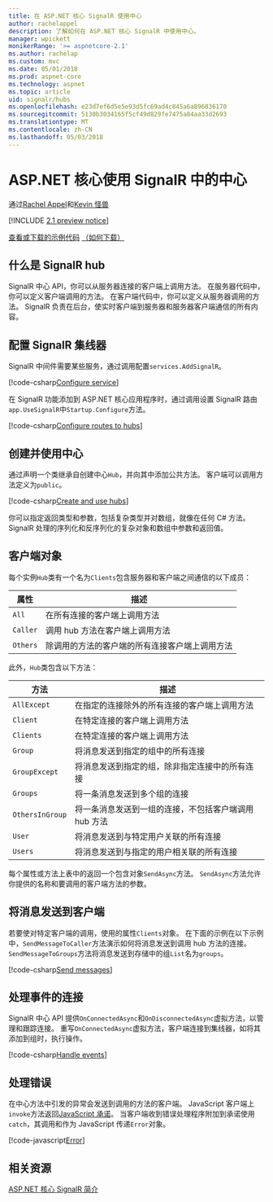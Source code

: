 ```yaml
---
title: 在 ASP.NET 核心 SignalR 使用中心
author: rachelappel
description: 了解如何在 ASP.NET 核心 SignalR 中使用中心。
manager: wpickett
monikerRange: '>= aspnetcore-2.1'
ms.author: rachelap
ms.custom: mvc
ms.date: 05/01/2018
ms.prod: aspnet-core
ms.technology: aspnet
ms.topic: article
uid: signalr/hubs
ms.openlocfilehash: e23d7ef6d5e5e93d5fc69ad4c845a6a896836170
ms.sourcegitcommit: 5130b3034165f5cf49d829fe7475a84aa33d2693
ms.translationtype: MT
ms.contentlocale: zh-CN
ms.lasthandoff: 05/03/2018
---
```

# <a name="use-hubs-in-signalr-for-aspnet-core"></a>ASP.NET 核心使用 SignalR 中的中心

通过[Rachel Appel](https://twitter.com/rachelappel)和[Kevin 怪兽](https://twitter.com/1kevgriff)

[!INCLUDE [2.1 preview notice](~/includes/2.1.md)]

[查看或下载的示例代码](https://github.com/aspnet/Docs/tree/master/aspnetcore/signalr/hubs/sample/ ) [（如何下载）](xref:tutorials/index#how-to-download-a-sample)

## <a name="what-is-a-signalr-hub"></a>什么是 SignalR hub

SignalR 中心 API，你可以从服务器连接的客户端上调用方法。 在服务器代码中，你可以定义客户端调用的方法。 在客户端代码中，你可以定义从服务器调用的方法。 SignalR 负责在后台，使实时客户端到服务器和服务器客户端通信的所有内容。

## <a name="configure-signalr-hubs"></a>配置 SignalR 集线器

SignalR 中间件需要某些服务，通过调用配置`services.AddSignalR`。

[!code-csharp[Configure service](hubs/sample/startup.cs?range=37)]

在 SignalR 功能添加到 ASP.NET 核心应用程序时，通过调用设置 SignalR 路由`app.UseSignalR`中`Startup.Configure`方法。

[!code-csharp[Configure routes to hubs](hubs/sample/startup.cs?range=56-59)]

## <a name="create-and-use-hubs"></a>创建并使用中心

通过声明一个类继承自创建中心`Hub`，并向其中添加公共方法。 客户端可以调用方法定义为`public`。

[!code-csharp[Create and use hubs](hubs/sample/hubs/chathub.cs?range=8-37)]

你可以指定返回类型和参数，包括复杂类型并对数组，就像在任何 C# 方法。 SignalR 处理的序列化和反序列化的复杂对象和数组中参数和返回值。

## <a name="the-clients-object"></a>客户端对象

每个实例`Hub`类有一个名为`Clients`包含服务器和客户端之间通信的以下成员：

| 属性 | 描述 |
| ------ | ----------- |
| `All` | 在所有连接的客户端上调用方法 |
| `Caller` | 调用 hub 方法在客户端上调用方法 |
| `Others` | 除调用的方法的客户端的所有连接客户端上调用方法 |

此外，`Hub`类包含以下方法：

| 方法 | 描述 |
| ------ | ----------- |
| `AllExcept` | 在指定的连接除外的所有连接的客户端上调用方法 |
| `Client` | 在特定连接的客户端上调用方法 |
| `Clients` | 在特定连接的客户端上调用方法 |
| `Group` | 将消息发送到指定的组中的所有连接  |
| `GroupExcept` | 将消息发送到指定的组，除非指定连接中的所有连接 |
| `Groups` | 将一条消息发送到多个组的连接  |
| `OthersInGroup` | 将一条消息发送到一组的连接，不包括客户端调用 hub 方法  |
| `User` | 将消息发送到与特定用户关联的所有连接 |
| `Users` | 将消息发送到与指定的用户相关联的所有连接 |

每个属性或方法上表中的返回一个包含对象`SendAsync`方法。 `SendAsync`方法允许你提供的名称和要调用的客户端方法的参数。

## <a name="send-messages-to-clients"></a>将消息发送到客户端

若要使对特定客户端的调用，使用的属性`Clients`对象。 在下面的示例在以下示例中，`SendMessageToCaller`方法演示如何将消息发送到调用 hub 方法的连接。 `SendMessageToGroups`方法将消息发送到存储中的组`List`名为`groups`。

[!code-csharp[Send messages](hubs/sample/hubs/chathub.cs?range=15-24)]

## <a name="handle-events-for-a-connection"></a>处理事件的连接

SignalR 中心 API 提供`OnConnectedAsync`和`OnDisconnectedAsync`虚拟方法，以管理和跟踪连接。 重写`OnConnectedAsync`虚拟方法，客户端连接到集线器，如将其添加到组时，执行操作。

[!code-csharp[Handle events](hubs/sample/hubs/chathub.cs?range=26-36)]

## <a name="handle-errors"></a>处理错误

在中心方法中引发的异常会发送到调用的方法的客户端。 JavaScript 客户端上`invoke`方法返回[JavaScript 承诺](https://developer.mozilla.org/docs/Web/JavaScript/Guide/Using_promises)。 当客户端收到错误处理程序附加到承诺使用`catch`，其调用和作为 JavaScript 传递`Error`对象。

[!code-javascript[Error](hubs/sample/wwwroot/js/chat.js?range=22)]

## <a name="related-resources"></a>相关资源

[ASP.NET 核心 SignalR 简介](xref:signalr/introduction)
